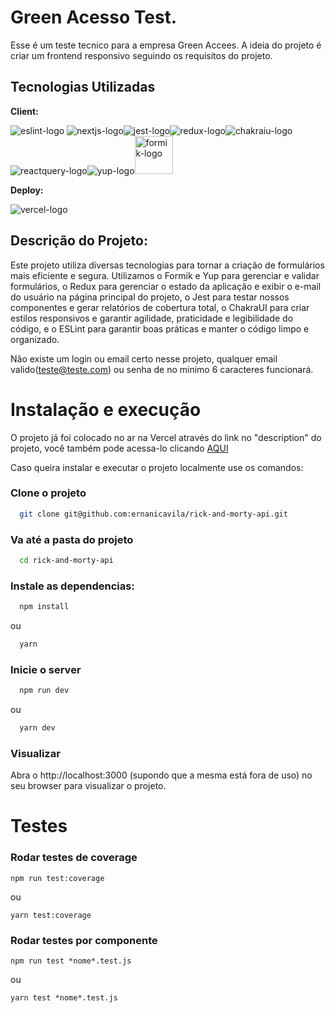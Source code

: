 # Green Acesso Test.

Esse é um teste tecnico para a empresa Green Accees. A ideia do projeto é criar um frontend responsivo seguindo os requisitos do projeto.

## Tecnologias Utilizadas

**Client:**

<img src="https://img.shields.io/badge/eslint-3A33D1?style=for-the-badge&logo=eslint&logoColor=white" alt="eslint-logo" /> <img src="https://img.shields.io/badge/next.js-000000?style=for-the-badge&logo=nextdotjs&logoColor=white" alt="nextjs-logo" /><img src="https://img.shields.io/badge/Jest-C21325?style=for-the-badge&logo=jest&logoColor=white" alt="jest-logo" /><img src="https://img.shields.io/badge/Redux-593D88?style=for-the-badge&logo=redux&logoColor=white" alt="redux-logo" /><img src="https://img.shields.io/badge/Chakra--UI-319795?style=for-the-badge&logo=chakra-ui&logoColor=white" alt="chakraiu-logo" /><img src="https://img.shields.io/badge/React_Query-FF4154?style=for-the-badge&logo=React_Query&logoColor=white" alt="reactquery-logo" /><img src="https://miro.medium.com/v2/resize:fit:68/format:webp/1*eYYtH7FRS5oIIyzQMt9goQ.png" alt="yup-logo" /><img src="https://madewithreact.com/content/images/2020/04/formik.png" width='61px' alt="formik-logo" />


**Deploy:**

<img src="https://img.shields.io/badge/Vercel-000000?style=for-the-badge&logo=vercel&logoColor=white" alt="vercel-logo" />

## Descrição do Projeto:

Este projeto utiliza diversas tecnologias para tornar a criação de formulários mais eficiente e segura. Utilizamos o Formik e Yup para gerenciar e validar formulários, o Redux para gerenciar o estado da aplicação e exibir o e-mail do usuário na página principal do projeto, o Jest para testar nossos componentes e gerar relatórios de cobertura total, o ChakraUI para criar estilos responsivos e garantir agilidade, praticidade e legibilidade do código, e o ESLint para garantir boas práticas e manter o código limpo e organizado.

Não existe um login ou email certo nesse projeto, qualquer email valido(teste@teste.com) ou senha de no minimo 6 caracteres funcionará.

# Instalação e execução

O projeto já foi colocado no ar na Vercel através do link no "description" do projeto, você também pode acessa-lo clicando <a href="https://rick-and-morty-api-pied.vercel.app/" target="_blank">AQUI</a>

Caso queira instalar e executar o projeto localmente use os comandos:

### Clone o projeto

```bash
  git clone git@github.com:ernanicavila/rick-and-morty-api.git
```

### Va até a pasta do projeto

```bash
  cd rick-and-morty-api
```

### Instale as dependencias:

```bash
  npm install
```

ou

```bash
  yarn
```

### Inicie o server

```bash
  npm run dev
```

ou

```bash
  yarn dev
```

### Visualizar

Abra o http://localhost:3000 (supondo que a mesma está fora de uso) no seu browser para visualizar o projeto.

# Testes

### Rodar testes de coverage

```
npm run test:coverage
```

ou

```
yarn test:coverage
```

### Rodar testes por componente

```
npm run test *nome*.test.js
```

ou

```
yarn test *nome*.test.js
```
